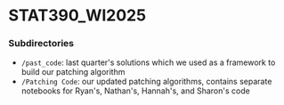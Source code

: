 # STAT390_WI2025

### Subdirectories
* `/past_code`: last quarter's solutions which we used as a framework to build our patching algorithm
* `/Patching Code`: our updated patching algorithms, contains separate notebooks for Ryan's, Nathan's, Hannah's, and Sharon's code